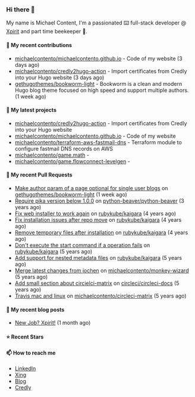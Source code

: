 ### Hi there 👋

My name is Michael Content, I'm a passionated ⌨️ full-stack developer @ [Xpirit](https://xpirit.com/) and part time beekeeper 🐝.

#### 👷 My recent contributions

- [michaelcontento/michaelcontento.github.io](https://github.com/michaelcontento/michaelcontento.github.io) - Code of my website (3 days ago)
- [michaelcontento/credly2hugo-action](https://github.com/michaelcontento/credly2hugo-action) - Import certificates from Credly into your Hugo website (3 days ago)
- [gethugothemes/bookworm-light](https://github.com/gethugothemes/bookworm-light) - Bookworm is a clean and modern Hugo blog theme focused on high speed and support multiple authors. (1 week ago)

#### 🌱 My latest projects

- [michaelcontento/credly2hugo-action](https://github.com/michaelcontento/credly2hugo-action) - Import certificates from Credly into your Hugo website
- [michaelcontento/michaelcontento.github.io](https://github.com/michaelcontento/michaelcontento.github.io) - Code of my website
- [michaelcontento/terraform-aws-fastmail-dns](https://github.com/michaelcontento/terraform-aws-fastmail-dns) - Terraform module to configure fastmail DNS records on AWS
- [michaelcontento/game.math](https://github.com/michaelcontento/game.math) - 
- [michaelcontento/game.flowconnect-levelgen](https://github.com/michaelcontento/game.flowconnect-levelgen) - 

#### 🔨 My recent Pull Requests

- [Make author param of a page optional for single user blogs](https://github.com/gethugothemes/bookworm-light/pull/30) on [gethugothemes/bookworm-light](https://github.com/gethugothemes/bookworm-light) (1 week ago)
- [Require pika version below 1.0.0](https://github.com/python-beaver/python-beaver/pull/433) on [python-beaver/python-beaver](https://github.com/python-beaver/python-beaver) (3 years ago)
- [Fix web installer to work again](https://github.com/rubykube/kaigara/pull/51) on [rubykube/kaigara](https://github.com/rubykube/kaigara) (4 years ago)
- [Fix installation issues after repo move](https://github.com/rubykube/kaigara/pull/48) on [rubykube/kaigara](https://github.com/rubykube/kaigara) (4 years ago)
- [Remove temporary files after installation](https://github.com/rubykube/kaigara/pull/46) on [rubykube/kaigara](https://github.com/rubykube/kaigara) (4 years ago)
- [Don&#39;t execute the start command if a operation fails](https://github.com/rubykube/kaigara/pull/45) on [rubykube/kaigara](https://github.com/rubykube/kaigara) (5 years ago)
- [Add support for nested metadata files](https://github.com/rubykube/kaigara/pull/44) on [rubykube/kaigara](https://github.com/rubykube/kaigara) (5 years ago)
- [Merge latest changes from jochen](https://github.com/michaelcontento/monkey-wizard/pull/19) on [michaelcontento/monkey-wizard](https://github.com/michaelcontento/monkey-wizard) (5 years ago)
- [Add small section about circielci-matrix](https://github.com/circleci/circleci-docs/pull/949) on [circleci/circleci-docs](https://github.com/circleci/circleci-docs) (5 years ago)
- [Travis mac and linux](https://github.com/michaelcontento/circleci-matrix/pull/22) on [michaelcontento/circleci-matrix](https://github.com/michaelcontento/circleci-matrix) (5 years ago)

#### 📜 My recent blog posts

- [New Job? Xpirit!](https://www.michaelcontento.de/en/blog/2022/09-xpirit-ist-es-geworden/) (1 month ago)

#### ⭐ Recent Stars


#### 📫 How to reach me

- [LinkedIn](https://www.linkedin.com/in/michaelcontento/)
- [Xing](https://www.xing.com/profile/Michael_Contento)
- [Blog](https://www.michaelcontento.de)
- [Credly](https://www.credly.com/users/michael-contento)